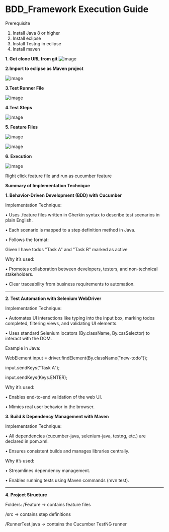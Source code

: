 # BDD_Framework Execution Guide

Prerequisite
1. Install Java 8 or higher
2. Install eclipse
3. Install Testng in eclipse
4. Install maven



**1. Get clone URL from git**
![image](https://github.com/user-attachments/assets/f9597afd-5255-4259-9c38-5272f508b4c3)


**2.Import to eclipse as Maven project**

![image](https://github.com/user-attachments/assets/00b3f6e5-d651-4658-8931-60079b3bcd0c)


**3.Test Runner File**

![image](https://github.com/user-attachments/assets/d2c577c6-14e7-4167-8ac9-a826569b0a54)

**4.Test Steps**

![image](https://github.com/user-attachments/assets/6be1ef60-c4b1-4e47-9507-da2b00405101)


**5. Feature Files**

![image](https://github.com/user-attachments/assets/15cfd833-ca6b-406d-89a6-2eb60455786e)

![image](https://github.com/user-attachments/assets/12a23c25-5170-46c9-8bb8-c45f3f89c97a)


**6. Execution**

![image](https://github.com/user-attachments/assets/785e010b-72e0-4a0b-97aa-3a4b4d37a4d2)

Right click feature file and run as cucumber feature



**Summary of Implementation Technique**

**1. Behavior-Driven Development (BDD) with Cucumber**

Implementation Technique:

•	Uses .feature files written in Gherkin syntax to describe test scenarios in plain English.

•	Each scenario is mapped to a step definition method in Java.

•	Follows the format:

Given I have todos "Task A" and "Task B" marked as active

Why it’s used:

•	Promotes collaboration between developers, testers, and non-technical stakeholders.

•	Clear traceability from business requirements to automation.

________________________________________
**2. Test Automation with Selenium WebDriver**

Implementation Technique:

•	Automates UI interactions like typing into the input box, marking todos completed, filtering views, and validating UI elements.

•	Uses standard Selenium locators (By.className, By.cssSelector) to interact with the DOM.

Example in Java:

WebElement input = driver.findElement(By.className("new-todo"));

input.sendKeys("Task A");

input.sendKeys(Keys.ENTER);

Why it’s used:

•	Enables end-to-end validation of the web UI.

•	Mimics real user behavior in the browser.


 **3. Build & Dependency Management with Maven**

Implementation Technique:

•	All dependencies (cucumber-java, selenium-java, testng, etc.) are declared in pom.xml.

•	Ensures consistent builds and manages libraries centrally.

Why it’s used:

•	Streamlines dependency management.

•	Enables running tests using Maven commands (mvn test).

________________________________________
**4. Project Structure**

Folders:
/Feature         → contains feature files

/src             → contains step definitions

/RunnerTest.java → contains the Cucumber TestNG runner










